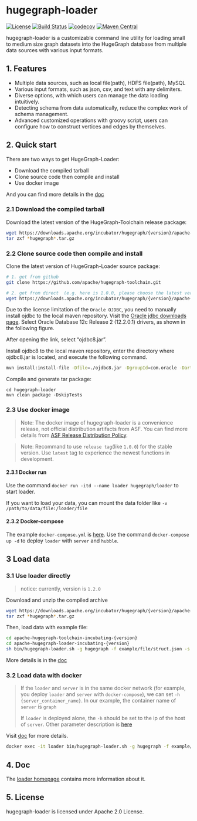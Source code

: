 # hugegraph-loader

[![License](https://img.shields.io/badge/license-Apache%202-0E78BA.svg)](https://www.apache.org/licenses/LICENSE-2.0.html)
[![Build Status](https://github.com/apache/hugegraph-toolchain/actions/workflows/loader-ci.yml/badge.svg)](https://github.com/apache/hugegraph-toolchain/actions/workflows/loader-ci.yml)
[![codecov](https://codecov.io/gh/hugegraph/hugegraph-loader/branch/master/graph/badge.svg)](https://codecov.io/gh/hugegraph/hugegraph-loader)
[![Maven Central](https://maven-badges.herokuapp.com/maven-central/org.apache.hugegraph/hugegraph-loader/badge.svg)](https://mvnrepository.com/artifact/org.apache.hugegraph/hugegraph-loader)

hugegraph-loader is a customizable command line utility for loading small to medium size graph datasets into the HugeGraph database from multiple data sources with various input formats.

## 1. Features

- Multiple data sources, such as local file(path), HDFS file(path), MySQL
- Various input formats, such as json, csv, and text with any delimiters.
- Diverse options, with which users can manage the data loading intuitively.
- Detecting schema from data automatically, reduce the complex work of schema management.
- Advanced customized operations with groovy script, users can configure how to construct vertices and edges by themselves.

## 2. Quick start 

There are two ways to get HugeGraph-Loader:

- Download the compiled tarball
- Clone source code then compile and install
- Use docker image

And you can find more details in the [doc](https://hugegraph.apache.org/docs/quickstart/hugegraph-loader/#2-get-hugegraph-loader)

### 2.1 Download the compiled tarball

Download the latest version of the HugeGraph-Toolchain release package:

``` bash
wget https://downloads.apache.org/incubator/hugegraph/{version}/apache-hugegraph-toolchain-incubating-{version}.tar.gz
tar zxf *hugegraph*.tar.gz
```

### 2.2 Clone source code then compile and install

Clone the latest version of HugeGraph-Loader source package:

```bash
# 1. get from github
git clone https://github.com/apache/hugegraph-toolchain.git

# 2. get from direct  (e.g. here is 1.0.0, please choose the latest version)
wget https://downloads.apache.org/incubator/hugegraph/{version}/apache-hugegraph-toolchain-incubating-{version}-src.tar.gz
```

Due to the license limitation of the `Oracle OJDBC`, you need to manually install ojdbc to the local maven repository. Visit the [Oracle jdbc downloads page](https://www.oracle.com/database/technologies/appdev/jdbc-drivers-archive.html). Select Oracle Database 12c Release 2 (12.2.0.1) drivers, as shown in the following figure.

After opening the link, select “ojdbc8.jar”.

Install ojdbc8 to the local maven repository, enter the directory where ojdbc8.jar is located, and execute the following command.

```bash
mvn install:install-file -Dfile=./ojdbc8.jar -DgroupId=com.oracle -DartifactId=ojdbc8 -Dversion=12.2.0.1 -Dpackaging=jar
```

Compile and generate tar package:

```
cd hugegraph-loader
mvn clean package -DskipTests
```

### 2.3 Use docker image

> Note: The docker image of hugegraph-loader is a convenience release, not official distribution artifacts from ASF. You can find more details from [ASF Release Distribution Policy](https://infra.apache.org/release-distribution.html#dockerhub).

> Note: Recommand to use `release tag`(like `1.0.0`) for the stable version. Use `latest` tag to experience the newest functions in development.

#### 2.3.1 Docker run

Use the command `docker run -itd --name loader hugegraph/loader` to start loader.

If you want to load your data, you can mount the data folder like `-v /path/to/data/file:/loader/file`


#### 2.3.2 Docker-compose

The example `docker-compose.yml` is [here](./docker/example/docker-compose.yml). Use the command `docker-compose up -d` to deploy `loader` with `server` and `hubble`.

## 3 Load data

### 3.1 Use loader directly

> notice: currently, version is `1.2.0`

Download and unzip the compiled archive

```bash
wget https://downloads.apache.org/incubator/hugegraph/{version}/apache-hugegraph-toolchain-incubating-{version}.tar.gz
tar zxf *hugegraph*.tar.gz
```

Then, load data with example file:

```bash
cd apache-hugegraph-toolchain-incubating-{version}
cd apache-hugegraph-loader-incubating-{version}
sh bin/hugegraph-loader.sh -g hugegraph -f example/file/struct.json -s example/file/schema.groovy
```

More details is in the [doc](https://hugegraph.apache.org/docs/quickstart/hugegraph-loader/)

### 3.2 Load data with docker

> If the `loader` and `server` is in the same docker network (for example, you deploy `loader` and `server` with `docker-compose`), we can set `-h {server_container_name}`. In our example, the container name of `server` is `graph`
>
> If `loader` is deployed alone, the `-h` should be set to the ip of the host of `server`. Other parameter description is [here](https://hugegraph.apache.org/docs/quickstart/hugegraph-loader/#341-parameter-description)

Visit [doc](https://hugegraph.apache.org/docs/quickstart/hugegraph-loader/#45-use-docker-to-load-data) for more details.
 
```bash
docker exec -it loader bin/hugegraph-loader.sh -g hugegraph -f example/file/struct.json -s example/file/schema.groovy -h graph -p 8080
```


## 4. Doc

The [loader homepage](https://hugegraph.apache.org/docs/quickstart/hugegraph-loader/) contains more information about it. 

## 5. License

hugegraph-loader is licensed under Apache 2.0 License.
